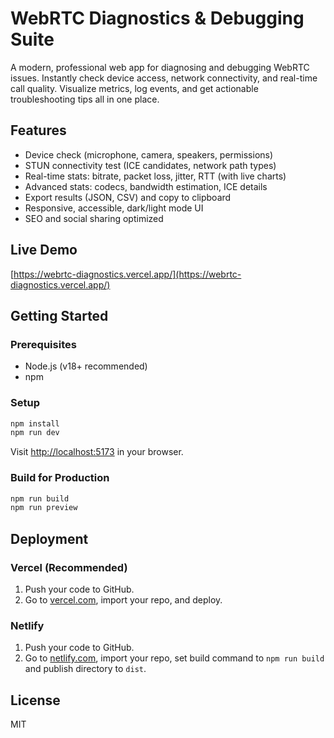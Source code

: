  # WebRTC Diagnostics & Debugging Suite 

A modern, professional web app for diagnosing and debugging WebRTC issues. Instantly check device access, network connectivity, and real-time call quality. Visualize metrics, log events, and get actionable troubleshooting tips all in one place.

## Features
- Device check (microphone, camera, speakers, permissions) 
- STUN connectivity test (ICE candidates, network path types)
- Real-time stats: bitrate, packet loss, jitter, RTT (with live charts)
- Advanced stats: codecs, bandwidth estimation, ICE details
- Export results (JSON, CSV) and copy to clipboard
- Responsive, accessible, dark/light mode UI 
- SEO and social sharing optimized
 
## Live Demo
[https://webrtc-diagnostics.vercel.app/](https://webrtc-diagnostics.vercel.app/)

## Getting Started 

### Prerequisites
- Node.js (v18+ recommended) 
- npm

### Setup
```bash 
npm install
npm run dev
```
Visit [http://localhost:5173](http://localhost:5173) in your browser.

### Build for Production
```bash
npm run build
npm run preview
```

## Deployment
### Vercel (Recommended)
1. Push your code to GitHub.
2. Go to [vercel.com](https://vercel.com/), import your repo, and deploy.

### Netlify
1. Push your code to GitHub.
2. Go to [netlify.com](https://netlify.com/), import your repo, set build command to `npm run build` and publish directory to `dist`.

## License
MIT
